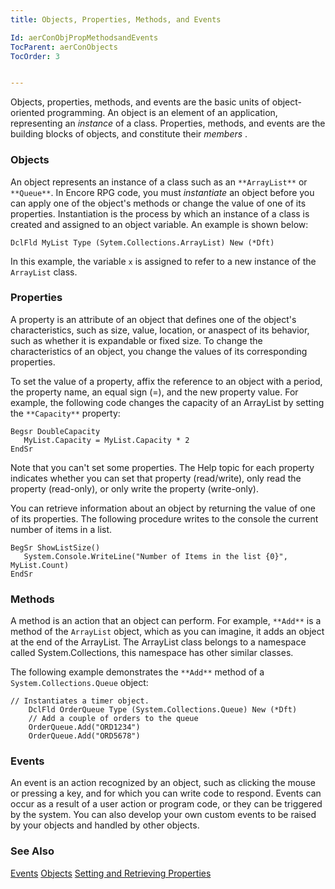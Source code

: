 ```yaml
---
title: Objects, Properties, Methods, and Events

Id: aerConObjPropMethodsandEvents
TocParent: aerConObjects
TocOrder: 3


---
```


Objects, properties, methods, and events are the basic units of object-oriented programming. An object is an element of an application, representing an *instance* of a class. Properties, methods, and events are the building blocks of objects, and constitute their *members* . 

### Objects
An object represents an instance of a class such as an ``` **ArrayList** ``` or ``` **Queue** ```. In Encore RPG code, you must *instantiate* an object before you can apply one of the object's methods or change the value of one of its properties. Instantiation is the process by which an instance of a class is created and assigned to an object variable. An example is shown below: 

```
DclFld MyList Type (Sytem.Collections.ArrayList) New (*Dft)
```

In this example, the variable ```x``` is assigned to refer to a new instance of the ```ArrayList``` class. 

### Properties
A property is an attribute of an object that defines one of the object's characteristics, such as size, value, location, or anaspect of its behavior, such as whether it is expandable or fixed size. To change the characteristics of an object, you change the values of its corresponding properties. 

To set the value of a property, affix the reference to an object with a period, the property name, an equal sign (=), and the new property value. For example, the following code changes the capacity of an ArrayList by setting the ``` **Capacity** ``` property: 

```
Begsr DoubleCapacity
   MyList.Capacity = MyList.Capacity * 2 
EndSr
```

Note that you can't set some properties. The Help topic for each property indicates whether you can set that property (read/write), only read the property (read-only), or only write the property (write-only). 

You can retrieve information about an object by returning the value of one of its properties. The following procedure writes to the console the current number of items in a list. 

```
BegSr ShowListSize() 
   System.Console.WriteLine("Number of Items in the list {0}", MyList.Count)            
EndSr
```

### Methods
A method is an action that an object can perform. For example, ``` **Add** ``` is a method of the ```ArrayList``` object, which as you can imagine, it adds an object at the end of the ArrayList. The ArrayList class belongs to a namespace called System.Collections, this namespace has other similar classes. 

The following example demonstrates the ``` **Add** ``` method of a ```System.Collections.Queue``` object: 

```
// Instantiates a timer object. 
    DclFld OrderQueue Type (System.Collections.Queue) New (*Dft)   
    // Add a couple of orders to the queue
    OrderQueue.Add("ORD1234")
    OrderQueue.Add("ORD5678")

```

### Events
An event is an action recognized by an object, such as clicking the mouse or pressing a key, and for which you can write code to respond. Events can occur as a result of a user action or program code, or they can be triggered by the system. You can also develop your own custom events to be raised by your objects and handled by other objects. 

### See Also
[Events](aerConEvents.html)
[Objects](aerConObjects.html)
[Setting and Retrieving Properties](aerConSettingandRetrievingProperties.html) 
